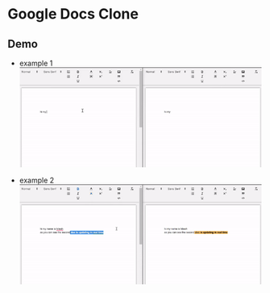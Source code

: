 # Google Docs Clone

## Demo

- example 1
  ![](https://github.com/HiteshG88/Google-Docs-Clone/blob/main/gifs/google-doc.gif)

- example 2
  ![](https://github.com/HiteshG88/Google-Docs-Clone/blob/main/gifs/google-doc2.gif)

